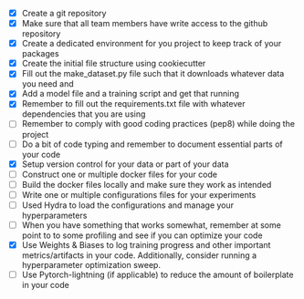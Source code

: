 * [X] Create a git repository
* [X] Make sure that all team members have write access to the github repository
* [X] Create a dedicated environment for you project to keep track of your packages
* [X] Create the initial file structure using cookiecutter
* [X] Fill out the make_dataset.py file such that it downloads whatever data you need and
* [X] Add a model file and a training script and get that running
* [X] Remember to fill out the requirements.txt file with whatever dependencies that you are using
* [ ] Remember to comply with good coding practices (pep8) while doing the project
* [ ] Do a bit of code typing and remember to document essential parts of your code
* [X] Setup version control for your data or part of your data
* [ ] Construct one or multiple docker files for your code
* [ ] Build the docker files locally and make sure they work as intended
* [ ] Write one or multiple configurations files for your experiments
* [ ] Used Hydra to load the configurations and manage your hyperparameters
* [ ] When you have something that works somewhat, remember at some point to to some profiling and see if you can optimize your code
* [X] Use Weights & Biases to log training progress and other important metrics/artifacts in your code. Additionally, consider running a hyperparameter optimization sweep.
* [ ] Use Pytorch-lightning (if applicable) to reduce the amount of boilerplate in your code